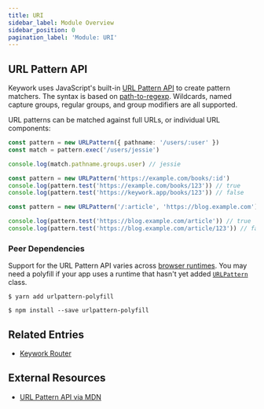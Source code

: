 ```yaml
---
title: URI
sidebar_label: Module Overview
sidebar_position: 0
pagination_label: 'Module: URI'
---
```


## URL Pattern API

Keywork uses JavaScript's built-in [URL Pattern API](https://developer.mozilla.org/en-US/docs/Web/API/URLPattern)
to create pattern matchers.
The syntax is based on [path-to-regexp](https://github.com/pillarjs/path-to-regexp).
Wildcards, named capture groups, regular groups, and group modifiers are all supported.

URL patterns can be matched against full URLs, or individual URL components:

```ts title="Matching URL pathname pattern."
const pattern = new URLPattern({ pathname: '/users/:user' })
const match = pattern.exec('/users/jessie')

console.log(match.pathname.groups.user) // jessie
```

```ts title="Matching a full URL pattern."
const pattern = new URLPattern('https://example.com/books/:id')
console.log(pattern.test('https://example.com/books/123')) // true
console.log(pattern.test('https://keywork.app/books/123')) // false
```

```ts title="Matching URL pathname pattern with a base URL"
const pattern = new URLPattern('/:article', 'https://blog.example.com')

console.log(pattern.test('https://blog.example.com/article')) // true
console.log(pattern.test('https://blog.example.com/article/123')) // false
```

### Peer Dependencies

Support for the URL Pattern API varies across [browser runtimes](https://caniuse.com/mdn-api_urlpattern).
You may need a polyfill if your app uses a runtime that hasn't yet added [`URLPattern`](https://developer.mozilla.org/en-US/docs/Web/API/URLPattern/URLPattern) class.

<Tabs groupId="node-install">
  <TabItem value="yarn" label="Yarn">

```shell title="Run in the root of your project."
$ yarn add urlpattern-polyfill
```

  </TabItem>

  <TabItem value="npm" label="NPM">

```shell title="Run in the root of your project."
$ npm install --save urlpattern-polyfill
```

  </TabItem>
</Tabs>

## Related Entries

- [Keywork Router](/modules/router)

## External Resources

- [URL Pattern API via MDN](https://developer.mozilla.org/en-US/docs/Web/API/URL_Pattern_API)
